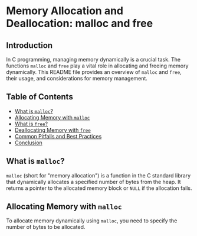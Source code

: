 # Memory Allocation and Deallocation: malloc and free

## Introduction
In C programming, managing memory dynamically is a crucial task. The functions `malloc` and `free` play a vital role in allocating and freeing memory dynamically. This README file provides an overview of `malloc` and `free`, their usage, and considerations for memory management.

## Table of Contents
- [What is `malloc`?](#what-is-malloc)
- [Allocating Memory with `malloc`](#allocating-memory-with-malloc)
- [What is `free`?](#what-is-free)
- [Deallocating Memory with `free`](#deallocating-memory-with-free)
- [Common Pitfalls and Best Practices](#common-pitfalls-and-best-practices)
- [Conclusion](#conclusion)

## What is `malloc`?
`malloc` (short for "memory allocation") is a function in the C standard library that dynamically allocates a specified number of bytes from the heap. It returns a pointer to the allocated memory block or `NULL` if the allocation fails.

## Allocating Memory with `malloc`
To allocate memory dynamically using `malloc`, you need to specify the number of bytes to be allocated.
